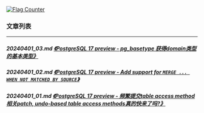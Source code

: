 <a rel="nofollow" href="http://info.flagcounter.com/h9V1"  ><img src="http://s03.flagcounter.com/count/h9V1/bg_FFFFFF/txt_000000/border_CCCCCC/columns_2/maxflags_12/viewers_0/labels_0/pageviews_0/flags_0/"  alt="Flag Counter"  border="0"  ></a>  
  
### 文章列表  
----  
##### 20240401_03.md   [《PostgreSQL 17 preview - pg_basetype 获得domain类型的基本类型》](20240401_03.md)  
##### 20240401_02.md   [《PostgreSQL 17 preview - Add support for `MERGE ... WHEN NOT MATCHED BY SOURCE`》](20240401_02.md)  
##### 20240401_01.md   [《PostgreSQL 17 preview - 频繁提交table access method相关patch, undo-based table access methods真的快来了吗?》](20240401_01.md)  
